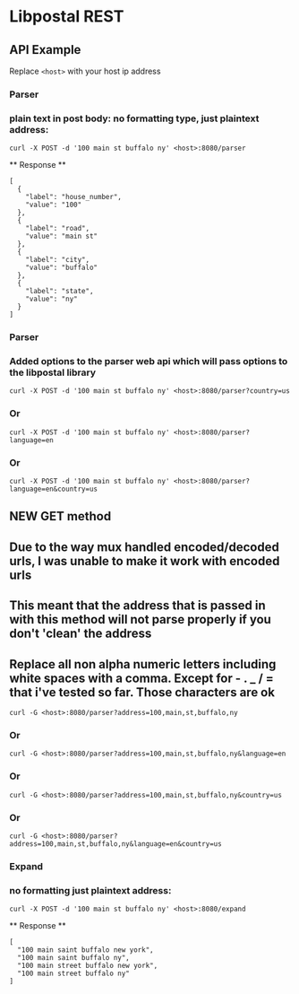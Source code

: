 # Libpostal REST

## API Example

Replace `<host>` with your host ip address

### Parser
### plain text in post body: no formatting type, just plaintext address:
`curl -X POST -d '100 main st buffalo ny' <host>:8080/parser`

** Response **
```
[
  {
    "label": "house_number",
    "value": "100"
  },
  {
    "label": "road",
    "value": "main st"
  },
  {
    "label": "city",
    "value": "buffalo"
  },
  {
    "label": "state",
    "value": "ny"
  }
]
```

### Parser
### Added options to the parser web api which will pass options to the libpostal library
`curl -X POST -d '100 main st buffalo ny' <host>:8080/parser?country=us`

### Or
`curl -X POST -d '100 main st buffalo ny' <host>:8080/parser?language=en`

### Or
`curl -X POST -d '100 main st buffalo ny' <host>:8080/parser?language=en&country=us`

## NEW GET method
## Due to the way mux handled encoded/decoded urls, I was unable to make it work with encoded urls
## This meant that the address that is passed in with this method will not parse properly if you don't 'clean' the address
## Replace all non alpha numeric letters including white spaces with a comma. Except for - . _ / = that i've tested so far. Those characters are ok
`curl -G <host>:8080/parser?address=100,main,st,buffalo,ny`

### Or
`curl -G <host>:8080/parser?address=100,main,st,buffalo,ny&language=en`

### Or
`curl -G <host>:8080/parser?address=100,main,st,buffalo,ny&country=us`

### Or
`curl -G <host>:8080/parser?address=100,main,st,buffalo,ny&language=en&country=us`


### Expand
### no formatting just plaintext address:
`curl -X POST -d '100 main st buffalo ny' <host>:8080/expand`

** Response **
```
[
  "100 main saint buffalo new york",
  "100 main saint buffalo ny",
  "100 main street buffalo new york",
  "100 main street buffalo ny"
]
```
